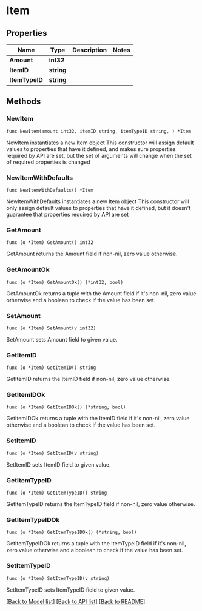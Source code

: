 # Item

## Properties

Name | Type | Description | Notes
------------ | ------------- | ------------- | -------------
**Amount** | **int32** |  | 
**ItemID** | **string** |  | 
**ItemTypeID** | **string** |  | 

## Methods

### NewItem

`func NewItem(amount int32, itemID string, itemTypeID string, ) *Item`

NewItem instantiates a new Item object
This constructor will assign default values to properties that have it defined,
and makes sure properties required by API are set, but the set of arguments
will change when the set of required properties is changed

### NewItemWithDefaults

`func NewItemWithDefaults() *Item`

NewItemWithDefaults instantiates a new Item object
This constructor will only assign default values to properties that have it defined,
but it doesn't guarantee that properties required by API are set

### GetAmount

`func (o *Item) GetAmount() int32`

GetAmount returns the Amount field if non-nil, zero value otherwise.

### GetAmountOk

`func (o *Item) GetAmountOk() (*int32, bool)`

GetAmountOk returns a tuple with the Amount field if it's non-nil, zero value otherwise
and a boolean to check if the value has been set.

### SetAmount

`func (o *Item) SetAmount(v int32)`

SetAmount sets Amount field to given value.


### GetItemID

`func (o *Item) GetItemID() string`

GetItemID returns the ItemID field if non-nil, zero value otherwise.

### GetItemIDOk

`func (o *Item) GetItemIDOk() (*string, bool)`

GetItemIDOk returns a tuple with the ItemID field if it's non-nil, zero value otherwise
and a boolean to check if the value has been set.

### SetItemID

`func (o *Item) SetItemID(v string)`

SetItemID sets ItemID field to given value.


### GetItemTypeID

`func (o *Item) GetItemTypeID() string`

GetItemTypeID returns the ItemTypeID field if non-nil, zero value otherwise.

### GetItemTypeIDOk

`func (o *Item) GetItemTypeIDOk() (*string, bool)`

GetItemTypeIDOk returns a tuple with the ItemTypeID field if it's non-nil, zero value otherwise
and a boolean to check if the value has been set.

### SetItemTypeID

`func (o *Item) SetItemTypeID(v string)`

SetItemTypeID sets ItemTypeID field to given value.



[[Back to Model list]](../README.md#documentation-for-models) [[Back to API list]](../README.md#documentation-for-api-endpoints) [[Back to README]](../README.md)


